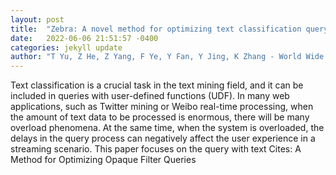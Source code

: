 ```yaml
---
layout: post
title:  "Zebra: A novel method for optimizing text classification query in overload scenario"
date:   2022-06-06 21:51:57 -0400
categories: jekyll update
author: "T Yu, Z He, Z Yang, F Ye, Y Fan, Y Jing, K Zhang - World Wide Web, 2022"
---
```

Text classification is a crucial task in the text mining field, and it can be included in queries with user-defined functions (UDF). In many web applications, such as Twitter mining or Weibo real-time processing, when the amount of text data to be processed is enormous, there will be many overload phenomena. At the same time, when the system is overloaded, the delays in the query process can negatively affect the user experience in a streaming scenario. This paper focuses on the query with text 
Cites: A Method for Optimizing Opaque Filter Queries